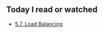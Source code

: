 ## Today I read or watched

- [5.7. Load Balancing](http://www.pgpool.net/docs/pgpool-II-3.7.1/en/html/runtime-config-load-balancing.html)